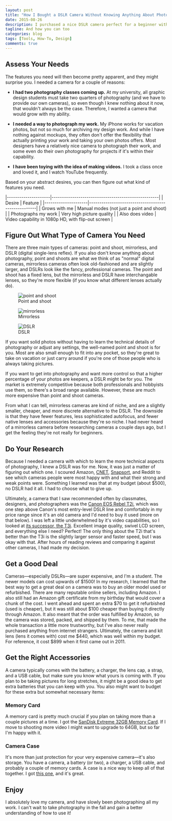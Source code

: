 ```yaml
---
layout: post
title: "How I Bought a DSLR Camera Without Knowing Anything About Photography"
date: 2015-08-26
description: I purchased a nice DSLR camera perfect for a beginner without knowing anything about photography by following a few simple steps. Anyone can do it.
tagline: And how you can too
categories: blog
tags: [Tools, How-To, Design]
comments: true
---
```


## Assess Your Needs

The features you need will then become pretty apparent, and they might surprise you. I needed a camera for a couple of reasons:

* **I had two photography classes coming up.** At my university, all graphic design students must take two quarters of photography (and we have to provide our own cameras), so even though I knew nothing about it now, that wouldn't always be the case. Therefore, I wanted a camera that would grow with my ability.

* **I needed a way to photograph my work.** My iPhone works for vacation photos, but not so much for archiving my design work. And while I have nothing against mockups, they often don't offer the flexibility that actually printing your work and taking your own photos offers. Most designers have a relatively nice camera to photograph their work, and some even do their own photography for projects if it's within their capability.

* **I have been toying with the idea of making videos.** I took a class once and loved it, and I watch YouTube frequently. 

Based on your abstract desires, you can then figure out what kind of features you need.

|---------------------|----------------------------------------------------|
| Desire              | Feature                                            |
|---------------------|----------------------------------------------------|
| Grows with me       | Manual modes (not just a point and shoot)          |
| Photographs my work | Very high picture quality                          |
| Also does video     | Video capability in 1080p HD, with flip-out screen |

## Figure Out What Type of Camera You Need

There are three main types of cameras: point and shoot, mirrorless, and DSLR (digital single-lens reflex). If you also don't know anything about photography, point and shoots are what we think of as "normal" digital cameras, mirrorless cameras often look old-fashioned and are slightly larger, and DSLRs look like the fancy, professional cameras. The point and shoot has a fixed lens, but the mirrorless and DSLR have interchangable lenses, so they're more flexible (if you know what different lenses actually do).

<figure>
	<img src="https://upload.wikimedia.org/wikipedia/commons/0/04/Canon_Digital_IXUS_850_IS-ar_5to4-fs_PNr%C2%B00268b.jpg" alt="point and shoot">
	<figcaption>Point and shoot</figcaption>
</figure>

<figure>
	<img src="https://upload.wikimedia.org/wikipedia/commons/a/a0/Leica_M9_Framework.jpg" alt="mirrorless">
	<figcaption>Mirrorless</figcaption>
</figure>

<figure>
	<img src="https://upload.wikimedia.org/wikipedia/commons/thumb/a/a0/Alpha_900.jpg/800px-Alpha_900.jpg" alt="DSLR">
	<figcaption>DSLR</figcaption>
</figure>

If you want solid photos without having to learn the technical details of photography or adjust any settings, the well-named point and shoot is for you. Most are also small enough to fit into any pocket, so they're great to take on vacation or just carry around if you're one of those people who is always taking pictures. 

If you want to get into photography and want more control so that a higher percentage of your photos are keepers, a DSLR might be for you. The market is extremely competitive because both professionals and hobbyists use them, so there's a broad range available. However, these are much more expensive than point and shoot cameras. 

From what I can tell, mirrorless cameras are kind of niche, and are a slightly smaller, cheaper, and more discrete alternative to the DSLR. The downside is that they have fewer features, less sophisticated autofocus, and fewer native lenses and accessories because they're so niche. I had never heard of a mirrorless camera before researching cameras a couple days ago, but I get the feeling they're not really for beginners. 

## Do Your Research

Because I needed a camera with which to learn the more technical aspects of photography, I knew a DSLR was for me. Now, it was just a matter of figuring out which one. I scoured Amazon, [CNET](http://www.cnet.com/topics/cameras/), [Snapsort](http://snapsort.com/), and Reddit to see which cameras people were most happy with and what their strong and weak points were. Something I learned was that at my budget (about $500), no DSLR had it all. I had to choose what to give up.

Ultimately, a camera that I saw recommended often by classmates, designers, and photographers was the [Canon EOS Rebel T2i](http://www.imaging-resource.com/PRODS/T2I/T2IA.HTM), which was one step above Canon's most entry-level DSLR line and comfortably in my price range since it's an old camera and I'd need to buy it used (more on that below). I was left a little underwhelmed by it's video capabilities, so I looked at [its successor, the T3i](http://www.imaging-resource.com/PRODS/T3I/T3IA.HTM). Excellent image quality, swivel LCD screen, and everything else I need? Perfect! The only thing about the T2i that's better than the T3i is the slightly larger sensor and faster speed, but I was okay with that. After hours of reading reviews and comparing it against other cameras, I had made my decision. 

## Get a Good Deal

Cameras&mdash;especially DSLRs&mdash;are super expensive, and I'm a student. The newer models can cost upwards of $1500! In my research, I learned that the best way to get a great deal on a camera was to buy an older model used or refurbished. There are many reputable online sellers, including Amazon. I also still had an Amazon gift certificate from my birthday that would cover a chunk of the cost. I went ahead and spent an extra $70 to get it refurbished (used is cheaper), but it was still about $100 cheaper than buying it directly through Amazon. It also meant that the order was fulfilled by Amazon, so the camera was stored, packed, and shipped by them. To me, that made the whole transaction a little more trustworthy, but I've also never really purchased anything from internet strangers. Ultimately, the camera and kit lens (lens it comes with) cost me $440, which was well within my budget. For reference, it cost $899 when it first came out in 2011. 

## Get the Right Accessories

A camera typically comes with the battery, a charger, the lens cap, a strap, and a USB cable, but make sure you know what yours is coming with. If you plan to be taking pictures for long stretches, it might be a good idea to get extra batteries that you can keep with you. You also might want to budget for these extra but somewhat necessary items:

### Memory Card

A memory card is pretty much crucial if you plan on taking more than a couple pictures at a time. I got the [SanDisk Extreme 32GB Memory Card](http://www.amazon.com/gp/product/B00MBFPT44/ref=ask_ql_qh_dp_hza). If I move to shooting more video I might want to upgrade to 64GB, but so far I'm happy with it.

### Camera Case

It's more than just protection for your very expensive camera&mdash;it's also storage. You have a camera, a battery (or two), a charger, a USB cable, and probably a couple of memory cards. A case is a nice way to keep all of that together. I got [this one](http://www.amazon.com/gp/product/B00004WCGF?psc=1&redirect=true&ref_=oh_aui_detailpage_o00_s00), and it's great.

## Enjoy

I absolutely love my camera, and have slowly been photographing all my work. I can't wait to take photography in the fall and gain a better understanding of how to use it!
